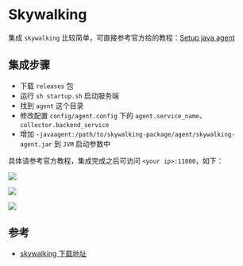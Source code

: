 # Skywalking

集成 `skywalking` 比较简单，可直接参考官方给的教程：[Setup java agent](https://github.com/apache/skywalking/blob/v7.0.0/docs/en/setup/service-agent/java-agent/README.md)

## 集成步骤

- 下载 `releases` 包
- 运行 `sh startup.sh` 启动服务端
- 找到 `agent` 这个目录
- 修改配置 `config/agent.config` 下的 `agent.service_name`、`collector.backend_service`
- 增加 `-javaagent:/path/to/skywalking-package/agent/skywalking-agent.jar` 到 `JVM` 启动参数中

具体请参考官方教程，集成完成之后可访问 `<your ip>:11800`，如下：

![](http://rexlin600-blog.oss-cn-chengdu.aliyuncs.com/2020-05-03-050620.png)

![](http://rexlin600-blog.oss-cn-chengdu.aliyuncs.com/2020-05-03-050739.png)

![](http://rexlin600-blog.oss-cn-chengdu.aliyuncs.com/2020-05-03-050753.png)

## 参考

 - [skywalking 下载地址](http://skywalking.apache.org/downloads/)
